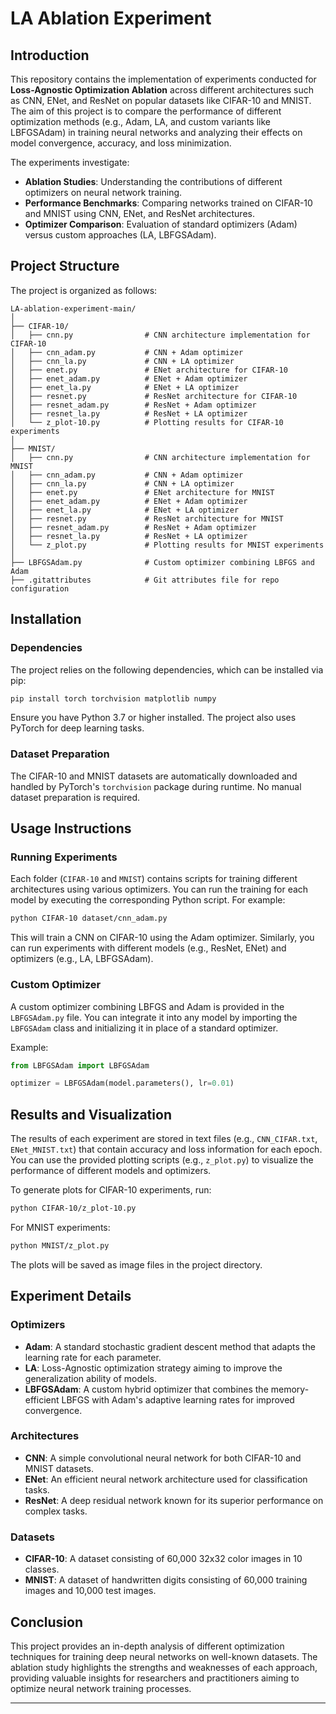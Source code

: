 
# LA Ablation Experiment

## Introduction

This repository contains the implementation of experiments conducted for **Loss-Agnostic Optimization Ablation** across different architectures such as CNN, ENet, and ResNet on popular datasets like CIFAR-10 and MNIST. The aim of this project is to compare the performance of different optimization methods (e.g., Adam, LA, and custom variants like LBFGSAdam) in training neural networks and analyzing their effects on model convergence, accuracy, and loss minimization.

The experiments investigate:
- **Ablation Studies**: Understanding the contributions of different optimizers on neural network training.
- **Performance Benchmarks**: Comparing networks trained on CIFAR-10 and MNIST using CNN, ENet, and ResNet architectures.
- **Optimizer Comparison**: Evaluation of standard optimizers (Adam) versus custom approaches (LA, LBFGSAdam).

## Project Structure

The project is organized as follows:

```
LA-ablation-experiment-main/
│
├── CIFAR-10/
│   ├── cnn.py                # CNN architecture implementation for CIFAR-10
│   ├── cnn_adam.py           # CNN + Adam optimizer
│   ├── cnn_la.py             # CNN + LA optimizer
│   ├── enet.py               # ENet architecture for CIFAR-10
│   ├── enet_adam.py          # ENet + Adam optimizer
│   ├── enet_la.py            # ENet + LA optimizer
│   ├── resnet.py             # ResNet architecture for CIFAR-10
│   ├── resnet_adam.py        # ResNet + Adam optimizer
│   ├── resnet_la.py          # ResNet + LA optimizer
│   └── z_plot-10.py          # Plotting results for CIFAR-10 experiments
│
├── MNIST/
│   ├── cnn.py                # CNN architecture implementation for MNIST
│   ├── cnn_adam.py           # CNN + Adam optimizer
│   ├── cnn_la.py             # CNN + LA optimizer
│   ├── enet.py               # ENet architecture for MNIST
│   ├── enet_adam.py          # ENet + Adam optimizer
│   ├── enet_la.py            # ENet + LA optimizer
│   ├── resnet.py             # ResNet architecture for MNIST
│   ├── resnet_adam.py        # ResNet + Adam optimizer
│   ├── resnet_la.py          # ResNet + LA optimizer
│   └── z_plot.py             # Plotting results for MNIST experiments
│
├── LBFGSAdam.py              # Custom optimizer combining LBFGS and Adam
├── .gitattributes            # Git attributes file for repo configuration
```

## Installation

### Dependencies

The project relies on the following dependencies, which can be installed via pip:

```bash
pip install torch torchvision matplotlib numpy
```

Ensure you have Python 3.7 or higher installed. The project also uses PyTorch for deep learning tasks.

### Dataset Preparation

The CIFAR-10 and MNIST datasets are automatically downloaded and handled by PyTorch's `torchvision` package during runtime. No manual dataset preparation is required.

## Usage Instructions

### Running Experiments

Each folder (`CIFAR-10` and `MNIST`) contains scripts for training different architectures using various optimizers. You can run the training for each model by executing the corresponding Python script. For example:

```bash
python CIFAR-10 dataset/cnn_adam.py
```

This will train a CNN on CIFAR-10 using the Adam optimizer. Similarly, you can run experiments with different models (e.g., ResNet, ENet) and optimizers (e.g., LA, LBFGSAdam).

### Custom Optimizer

A custom optimizer combining LBFGS and Adam is provided in the `LBFGSAdam.py` file. You can integrate it into any model by importing the `LBFGSAdam` class and initializing it in place of a standard optimizer.

Example:
```python
from LBFGSAdam import LBFGSAdam

optimizer = LBFGSAdam(model.parameters(), lr=0.01)
```

## Results and Visualization

The results of each experiment are stored in text files (e.g., `CNN_CIFAR.txt`, `ENet_MNIST.txt`) that contain accuracy and loss information for each epoch. You can use the provided plotting scripts (e.g., `z_plot.py`) to visualize the performance of different models and optimizers.

To generate plots for CIFAR-10 experiments, run:

```bash
python CIFAR-10/z_plot-10.py
```

For MNIST experiments:

```bash
python MNIST/z_plot.py
```

The plots will be saved as image files in the project directory.

## Experiment Details

### Optimizers

- **Adam**: A standard stochastic gradient descent method that adapts the learning rate for each parameter.
- **LA**: Loss-Agnostic optimization strategy aiming to improve the generalization ability of models.
- **LBFGSAdam**: A custom hybrid optimizer that combines the memory-efficient LBFGS with Adam's adaptive learning rates for improved convergence.

### Architectures

- **CNN**: A simple convolutional neural network for both CIFAR-10 and MNIST datasets.
- **ENet**: An efficient neural network architecture used for classification tasks.
- **ResNet**: A deep residual network known for its superior performance on complex tasks.

### Datasets

- **CIFAR-10**: A dataset consisting of 60,000 32x32 color images in 10 classes.
- **MNIST**: A dataset of handwritten digits consisting of 60,000 training images and 10,000 test images.

## Conclusion

This project provides an in-depth analysis of different optimization techniques for training deep neural networks on well-known datasets. The ablation study highlights the strengths and weaknesses of each approach, providing valuable insights for researchers and practitioners aiming to optimize neural network training processes.

---


